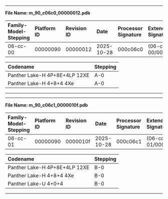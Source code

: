 ___
**File Name: m_90_c06c0_00000012.pdb**

 | Family-Model-Stepping | Platform ID | Revision ID | Date | Processor Signature | Extended Signature |
 | :--------------------- | :----------- | :----------- | :---- | :------------------- | :------------------ |
 | 06-cc-00 | 00000090 | 00000012 | 2025-10-28 | 000c06c0 |  (06-cc-00/00000090) |

 | Codename | Stepping |
 | :--- | :--- |
 | Panther Lake-H 4P+8E+4LP 12XE | A-0 |
 | Panther Lake-H 4+8+4 4Xe | A-0 |

___
___  
**File Name: m_90_c06c1_0000010f.pdb**  
  
 | Family-Model-Stepping | Platform ID | Revision ID | Date | Processor Signature | Extended Signature |  
 | :--------------------- | :----------- | :----------- | :---- | :------------------- | :------------------ |  
 | 06-cc-01 | 00000090 | 0000010f | 2025-10-28 | 000c06c1 |  (06-cc-01/00000090) |  
  
 | Codename | Stepping |  
 | :--- | :--- |  
 | Panther Lake-H 4P+8E+4LP 12XE | B-0 |
 | Panther Lake-H 4+8+4 4Xe | B-0 |   
 | Panther Lake-U 4+0+4 | B-0 | 
  
___  
